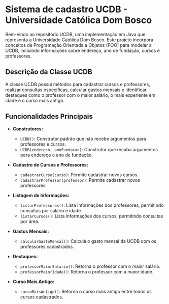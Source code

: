 # Sistema de cadastro UCDB - Universidade Católica Dom Bosco

Bem-vindo ao repositório UCDB, uma implementação em Java que representa a Universidade Católica Dom Bosco. Este projeto incorpora conceitos de Programação Orientada a Objetos (POO) para modelar a UCDB, incluindo informações sobre endereço, ano de fundação, cursos e professores.

## Descrição da Classe UCDB

A classe UCDB possui métodos para cadastrar cursos e professores, realizar consultas específicas, calcular gastos mensais e identificar destaques como o professor com o maior salário, o mais experiente em idade e o curso mais antigo.

## Funcionalidades Principais

- **Construtores:**
  - `UCDB()`: Construtor padrão que não recebe argumentos para professores e cursos.
  - `UCDB(endereco, anoFundacao)`: Construtor que recaba argumentos para endereço e ano de fundação.

- **Cadastro de Cursos e Professores:**
  - `cadastrarCurso(curso)`: Permite cadastrar novos cursos.
  - `cadastrarProfessor(professor)`: Permite cadastrar novos professores.

- **Listagem de Informações:**
  - `listarProfessores()`: Lista informações dos professores, permitindo consultas por salário e idade.
  - `listarCursos()`: Lista informações dos cursos, permitindo consultas por área.

- **Gastos Mensais:**
  - `calcularGastoMensal()`: Calcula o gasto mensal da UCDB com os professores cadastrados.

- **Destaques:**
  - `professorMaiorSalario()`: Retorna o professor com o maior salário.
  - `professorMaiorIdade()`: Retorna o professor com a maior idade.

- **Curso Mais Antigo:**
  - `cursoMaisAntigo()`: Retorna o curso mais antigo entre todos os cursos cadastrados.

